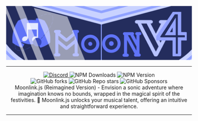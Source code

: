 <img src="/assets/moonlink_banner.png" alt="Moonlink.js - v4">
<div align = "center">
<hr>
<a href="https://discord.gg/q8HzGuHuDY">
<img src="https://img.shields.io/discord/990369410344701964?color=333&label=Support&logo=discord&style=for-the-badge" alt="Discord">
</a>
</a> 
</a href="https://www.npmjs.com/package/moonlink.js">
<img alt="NPM Downloads" src="https://img.shields.io/npm/d18m/moonlink.js?style=for-the-badge&logo=npm&color=333">
<a>
<a>
<img alt="NPM Version" src="https://img.shields.io/npm/v/moonlink.js?style=for-the-badge&logo=npm&color=333">
</a>
<br>
<a><img alt="GitHub forks" src="https://img.shields.io/github/forks/Ecliptia/moonlink.js?style=for-the-badge&logo=github&color=333">
</a>
<a>
<img alt="GitHub Repo stars" src="https://img.shields.io/github/stars/Ecliptia/moonlink.js?style=for-the-badge&logo=github&color=333">
</a>
<a>
<img alt="GitHub Sponsors" src="https://img.shields.io/github/sponsors/1lucas1apk?style=for-the-badge&logo=github&color=333">
</a>
  <br>
  Moonlink.js (Reimagined Version) - Envision a sonic adventure where imagination knows no bounds, wrapped in the magical spirit of the festivities. 🌌 Moonlink.js unlocks your musical talent, offering an intuitive and straightforward experience.
</div>
<hr>


